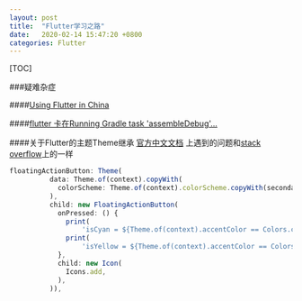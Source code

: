 ```yaml
---
layout: post
title:  "Flutter学习之路"
date:   2020-02-14 15:47:20 +0800
categories: Flutter
---
```


[TOC]

###疑难杂症

####[Using Flutter in China](https://flutter.dev/community/china)

####[flutter 卡在Running Gradle task 'assembleDebug'...](https://www.cnblogs.com/wupeng88/p/11455874.html)

####关于Flutter的主题Theme继承
[官方中文文档](https://flutterchina.club/cookbook/design/themes/)
上遇到的问题和[stack overflow](https://stackoverflow.com/questions/56092902/theme-overwriting-in-flutter-does-not-work-used-official-example)上的一样

```js
floatingActionButton: Theme(
          data: Theme.of(context).copyWith(
            colorScheme: Theme.of(context).colorScheme.copyWith(secondary: Colors.yellow),
          ),
          child: new FloatingActionButton(
            onPressed: () {
              print(
                  'isCyan = ${Theme.of(context).accentColor == Colors.cyan[600]}');
              print(
                  'isYellow = ${Theme.of(context).accentColor == Colors.yellow}');
            },
            child: new Icon(
              Icons.add,
            ),
          )),
```





